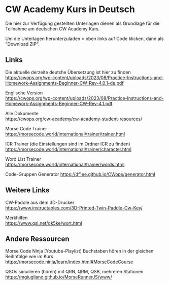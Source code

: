 # CW Academy Kurs in Deutsch

Die hier zur Verfügung gestellten Unterlagen dienen als Grundlage für die Teilnahme am deutschen CW Academy Kurs.

Um die Unterlagen herunterzuladen > oben links auf Code klicken, dann als "Download ZIP".

## Links

Die aktuelle derzeite deutshe Übersetzung ist hier zu finden  
https://cwops.org/wp-content/uploads/2023/08/Practice-Instructions-and-Homework-Assignments-Beginner-CW-Rev-4.0.1-de.pdf

Englische Version  
https://cwops.org/wp-content/uploads/2023/08/Practice-Instructions-and-Homework-Assignments-Beginner-CW-Rev-4.1.pdf

Alle Dokumente  
https://cwops.org/cw-academy/cw-academy-student-resources/

Morse Code Trainer  
https://morsecode.world/international/trainer/trainer.html

ICR Trainer (die Einstellungen sind im Ordner ICR zu finden)  
https://morsecode.world/international/trainer/character.html

Word List Trainer  
https://morsecode.world/international/trainer/words.html

Code-Gruppen Generator
https://df1ee.github.io/CWops/generator.html

## Weitere Links

CW-Paddle aus dem 3D-Drucker  
https://www.instructables.com/3D-Printed-Twin-Paddle-Cw-Key/

Merkhilfen  
https://www.qsl.net/dk5ke/wort.html

## Andere Ressourcen

Morse Code Ninja (Youtube-Playlist) Buchstaben hören in der gleichen Reihnfolge wie im Kurs  
https://morsecode.ninja/learn/index.html#MorseCodeCourse

QSOs simulieren (hören) mit QRN, QRM, QSB, mehreren Stationen  
https://mgiugliano.github.io/MorseRunnerJS/www/

